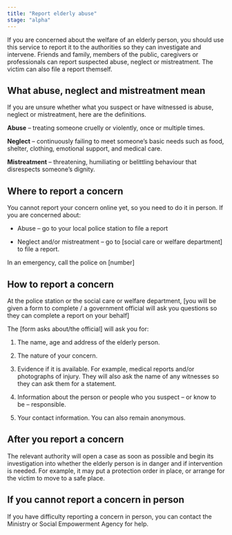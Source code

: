 ```yaml
---
title: "Report elderly abuse"
stage: "alpha"
---
```


If you are concerned about the welfare of an elderly person, you should use this service to report it to the authorities so they can investigate and intervene. Friends and family, members of the public, caregivers or professionals can report suspected abuse, neglect or mistreatment. The victim can also file a report themself.

## What abuse, neglect and mistreatment mean

If you are unsure whether what you suspect or have witnessed is abuse, neglect or mistreatment, here are the definitions.

**Abuse** – treating someone cruelly or violently, once or multiple times.

**Neglect** – continuously failing to meet someone’s basic needs such as food, shelter, clothing, emotional support, and medical care.

**Mistreatment** – threatening, humiliating or belittling behaviour that disrespects someone’s dignity.

## Where to report a concern 

You cannot report your concern online yet, so you need to do it in person. If you are concerned about:

- Abuse – go to your local police station to file a report

- Neglect and/or mistreatment – go to \[social care or welfare department] to file a report.

In an emergency, call the police on \[number]

## How to report a concern

At the police station or the social care or welfare department, \[you will be given a form to complete / a government official will ask you questions so they can complete a report on your behalf]

The \[form asks about/the official] will ask you for:

1. The name, age and address of the elderly person.

2. The nature of your concern.

3. Evidence if it is available. For example, medical reports and/or photographs of injury. They will also ask the name of any witnesses so they can ask them for a statement.

4. Information about the person or people who you suspect – or know to be – responsible.

5. Your contact information. You can also remain anonymous.

## After you report a concern

The relevant authority will open a case as soon as possible and begin its investigation into whether the elderly person is in danger and if intervention is needed. For example, it may put a protection order in place, or arrange for the victim to move to a safe place.

## If you cannot report a concern in person

If you have difficulty reporting a concern in person, you can contact the Ministry or Social Empowerment Agency for help.
